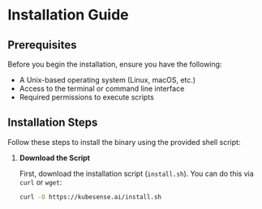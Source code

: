 # Installation Guide

## Prerequisites

Before you begin the installation, ensure you have the following:

- A Unix-based operating system (Linux, macOS, etc.)
- Access to the terminal or command line interface
- Required permissions to execute scripts

## Installation Steps

Follow these steps to install the binary using the provided shell script:

1. **Download the Script**

   First, download the installation script (`install.sh`). You can do this via `curl` or `wget`:

   ```bash
   curl -O https://kubesense.ai/install.sh
   ```
